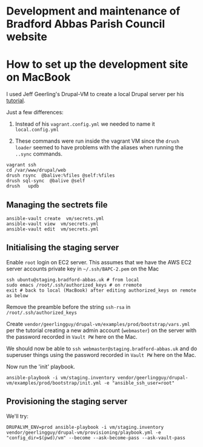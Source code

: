 # Development and maintenance of Bradford Abbas Parish Council website

How to set up the development site on MacBook
===============

I used Jeff Geerling's Drupal-VM to create a local Drupal server per his [tutorial](https://www.jeffgeerling.com/blog/2017/soup-nuts-using-drupal-vm-build-local-and-prod#comment-7231).

Just a few differences:

1. Instead of his `vagrant.config.yml` we needed to name it `local.config.yml`

2. These commands were run inside the vagrant VM since the `drush loader` seemed to have problems with the aliases when running the `..sync` commands.

```
vagrant ssh
cd /var/www/drupal/web
drush rsync  @balive:%files @self:%files
drush sql-sync  @balive @self
drush   updb
```

Managing the sectrets file
---------------------------

```
ansible-vault create  vm/secrets.yml
ansible-vault view  vm/secrets.yml
ansible-vault edit  vm/secrets.yml
```


Initialising the staging server
-------------------------------

Enable `root` login on EC2 server. This assumes that we have the AWS EC2 server accounts private key in `~/.ssh/BAPC-2.pem` on the Mac


```
ssh ubuntu@staging.bradford-abbas.uk # from local
sudo emacs /root/.ssh/authorized_keys # on rremote
exit # back to local (MacBook) after editing authorized_keys on remote as below

```

Remove the preamble before the string `ssh-rsa` in `/root/.ssh/authorized_keys`

Create `vendor/geerlingguy/drupal-vm/examples/prod/bootstrap/vars.yml` per the tutorial creating a new
admin account (`webmaster`) on the server with the password recorded in `Vault PW` here on the Mac.

We should now be able to `ssh webmaster@staging.bradford-abbas.uk` and do superuser things using the password recorded in `Vault PW` here on the Mac.

Now run the 'init' playbook.

```
ansible-playbook -i vm/staging.inventory vendor/geerlingguy/drupal-vm/examples/prod/bootstrap/init.yml -e "ansible_ssh_user=root"
```

Provisioning the staging server
--------------------------------

We'll try:

```
DRUPALVM_ENV=prod ansible-playbook -i vm/staging.inventory vendor/geerlingguy/drupal-vm/provisioning/playbook.yml -e "config_dir=$(pwd)/vm" --become --ask-become-pass --ask-vault-pass
```
